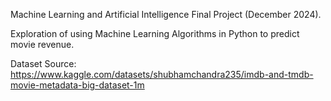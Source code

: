 Machine Learning and Artificial Intelligence Final Project (December 2024). 

Exploration of using Machine Learning Algorithms in Python to predict movie revenue. 

Dataset Source: https://www.kaggle.com/datasets/shubhamchandra235/imdb-and-tmdb-movie-metadata-big-dataset-1m
